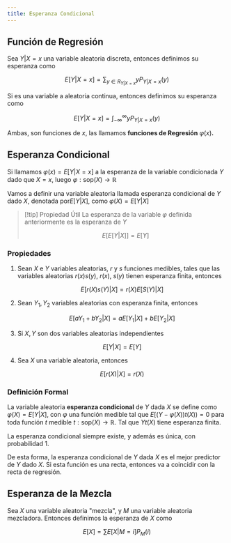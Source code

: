 ```yaml
---
title: Esperanza Condicional
---
```


## Función de Regresión

Sea $Y | X = x$ una variable aleatoria discreta, entonces definimos su esperanza como

$$
E[Y | X = x] = \sum_{y \in R_{Y | X = x}} yP_{Y|X=x}(y)
$$

Si es una variable a aleatoria continua, entonces definimos su esperanza como

$$
E[Y | X = x] = \int_{-\infty}^\infty yP_{Y|X=x}(y)
$$

Ambas, son funciones de $x$, las llamamos **funciones de Regresión** $\varphi(x)$**.**

## Esperanza Condicional

Si llamamos $\varphi(x) = E[Y | X = x]$ a la esperanza de la variable condicionada $Y$ dado que $X = x$, luego $\varphi: \text{sop}(X) \to \mathbb{R}$

Vamos a definir una variable aleatoria llamada esperanza condicional de $Y$ dado $X$, denotada por$E[Y | X]$, como $\varphi(X) = E[Y | X]$

> [!tip] Propiedad Útil
> La esperanza de la variable $\varphi$ definida anteriormente es la esperanza de $Y$
> 
> $$
> E[E[Y|X]] = E[Y]
> $$

### Propiedades

1. Sean $X$ e $Y$ variables aleatorias, $r$ y $s$ funciones medibles, tales que las variables aleatorias $r(x)s(y)$, $r(x)$, $s(y)$ tienen esperanza finita, entonces

	$$
    E[r(X)s(Y) | X] = r(X)E[S(Y) |X]
    $$

2. Sean $Y_1, Y_2$ variables aleatorias con esperanza finita, entonces

	$$
    E[aY_1 + bY_2 | X] = aE[Y_1 | X] + bE[Y_2 | X]
    $$

3. Si $X, Y$ son dos variables aleatorias independientes

	$$
    E[Y|X] = E[Y]
    $$

4. Sea $X$ una variable aleatoria, entonces

	$$
    E[r(X) |X] = r(X)
    $$

### Definición Formal

La variable aleatoria **esperanza condicional** de $Y$ dada $X$ se define como $\varphi(X) = E[Y|X]$, con $\varphi$ una función medible tal que $E[(Y - \varphi(X))t(X)) = 0$ para toda función $t$ medible $t: \text{sop}(X) \to \mathbb{R}$. Tal que $Yt(X)$ tiene esperanza finita.

La esperanza condicional siempre existe, y además es única, con probabilidad $1$.

De esta forma, la esperanza condicional de $Y$ dada $X$ es el mejor predictor de $Y$ dado $X$. Si esta función es una recta, entonces va a coincidir con la recta de regresión.

## Esperanza de la Mezcla

Sea $X$ una variable aleatoria "mezcla", y $M$ una variable aleatoria mezcladora. Entonces definimos la esperanza de $X$ como

$$
E[X] = \sum E[X |M = i] P_M(i)
$$
